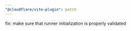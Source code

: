 ```yaml
---
"@cloudflare/vite-plugin": patch
---
```


fix: make sure that runner initialization is properly validated
